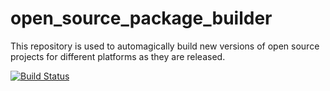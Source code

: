 # open_source_package_builder
This repository is used to automagically build new versions of open source projects for different platforms as they are released.

[![Build Status](https://travis-ci.org/ryanniehaus/open_source_package_builder.svg?branch=RELEASE_gdalv2.0.3RC2)](https://travis-ci.org/ryanniehaus/open_source_package_builder/branches)
